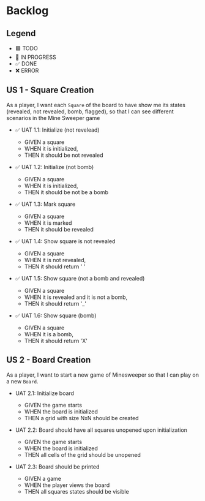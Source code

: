 # Backlog

## Legend

- 🟩 TODO
- 🚧 IN PROGRESS
- ✅ DONE
- ❌ ERROR

## US 1 - Square Creation

As a player, I want each `Square` of the board to have show me its states (revealed, not revealed, bomb, flagged), so that I can see different scenarios in the Mine Sweeper game

- ✅ UAT 1.1: Initialize (not revelead)

  - GIVEN a square
  - WHEN it is initialized,
  - THEN it should be not revealed

- ✅ UAT 1.2: Initialize (not bomb)

  - GIVEN a square
  - WHEN it is initialized,
  - THEN it should be not be a bomb

- ✅ UAT 1.3: Mark square

  - GIVEN a square
  - WHEN it is marked
  - THEN it should be revealed

- ✅ UAT 1.4: Show square is not revealed

  - GIVEN a square
  - WHEN it is not revealed,
  - THEN it should return ' '

- ✅ UAT 1.5: Show square (not a bomb and revealed)

  - GIVEN a square
  - WHEN it is revealed and it is not a bomb,
  - THEN it should return '\_'

- ✅ UAT 1.6: Show square (bomb)

  - GIVEN a square
  - WHEN it is a bomb,
  - THEN it should return 'X'

## US 2 - Board Creation

As a player, I want to start a new game of Minesweeper so that I can play on a new `Board`.

- UAT 2.1: Initialize board

  - GIVEN the game starts
  - WHEN the board is initialized
  - THEN a grid with size NxN should be created

- UAT 2.2: Board should have all squares unopened upon initialization

  - GIVEN the game starts
  - WHEN the board is initialized
  - THEN all cells of the grid should be unopened

- UAT 2.3: Board should be printed

  - GIVEN a game
  - WHEN the player views the board
  - THEN all squares states should be visible
